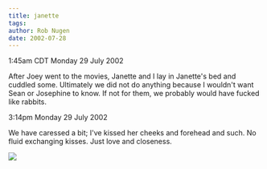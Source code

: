 ```yaml
---
title: janette
tags: 
author: Rob Nugen
date: 2002-07-28
---
```


<p class=date>1:45am CDT Monday 29 July 2002</p>

<p>After Joey went to the movies, Janette and I lay in Janette's bed
and cuddled some.  Ultimately we did not do anything because I
wouldn't want Sean or Josephine to know.  If not for them, we probably
would have fucked like rabbits.</p>

<p class=date>3:14pm Monday 29 July 2002</p>

<p>We have caressed a bit; I've kissed her cheeks and forehead and
such.  No fluid exchanging kisses.  Just love and closeness.</p>

<p><img src="/images/rob/wL-ROB.gif"/></p>
